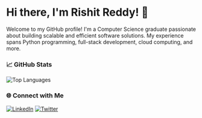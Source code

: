 # Hi there, I'm Rishit Reddy! 👋  

Welcome to my GitHub profile! I'm a Computer Science graduate passionate about building scalable and efficient software solutions. My experience spans Python programming, full-stack development, cloud computing, and more.  

### 📈 GitHub Stats
![Top Languages](https://github-readme-stats.vercel.app/api/top-langs/?username=Rishit-Reddy&layout=compact&theme=radical)

### 🌐 Connect with Me
[![LinkedIn](https://img.shields.io/badge/LinkedIn-blue?style=for-the-badge&logo=linkedin&logoColor=white)](https://www.linkedin.com/in/rishit-reddy/)
[![Twitter](https://img.shields.io/badge/Twitter-blue?style=for-the-badge&logo=twitter&logoColor=white)](https://twitter.com/rishit__reddy)
